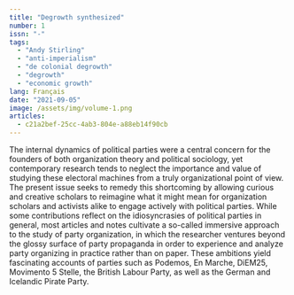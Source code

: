 ```yaml
---
title: "Degrowth synthesized"
number: 1
issn: "-"
tags:
  - "Andy Stirling"
  - "anti-imperialism"
  - "de colonial degrowth"
  - "degrowth"
  - "economic growth"
lang: Français
date: "2021-09-05"
image: /assets/img/volume-1.png
articles:
  - c21a2bef-25cc-4ab3-804e-a88eb14f90cb
---
```

The internal dynamics of political parties were a central concern for the founders of both organization theory and political sociology, yet contemporary research tends to neglect the importance and value of studying these electoral machines from a truly organizational point of view. The present issue seeks to remedy this shortcoming by allowing curious and creative scholars to reimagine what it might mean for organization scholars and activists alike to engage actively with political parties. While some contributions reflect on the idiosyncrasies of political parties in general, most articles and notes cultivate a so-called immersive approach to the study of party organization, in which the researcher ventures beyond the glossy surface of party propaganda in order to experience and analyze party organizing in practice rather than on paper. These ambitions yield fascinating accounts of parties such as Podemos, En Marche, DiEM25, Movimento 5 Stelle, the British Labour Party, as well as the German and Icelandic Pirate Party.
